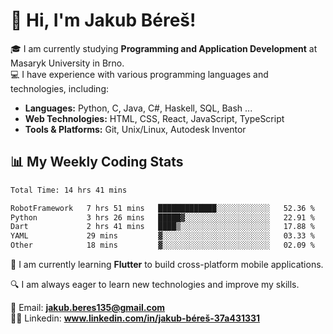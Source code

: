 # 👋 Hi, I'm Jakub Béreš!

🎓 I am currently studying **Programming and Application Development** at Masaryk University in Brno.  
💻 I have experience with various programming languages and technologies, including:  
   - **Languages:** Python, C, Java, C#, Haskell, SQL, Bash ...  
   - **Web Technologies:** HTML, CSS, React, JavaScript, TypeScript  
   - **Tools & Platforms:** Git, Unix/Linux, Autodesk Inventor

## 📊 My Weekly Coding Stats
<!--START_SECTION:waka-->

```txt
Total Time: 14 hrs 41 mins

RobotFramework   7 hrs 51 mins   █████████████░░░░░░░░░░░░   52.36 %
Python           3 hrs 26 mins   █████▓░░░░░░░░░░░░░░░░░░░   22.91 %
Dart             2 hrs 41 mins   ████▒░░░░░░░░░░░░░░░░░░░░   17.88 %
YAML             29 mins         ▓░░░░░░░░░░░░░░░░░░░░░░░░   03.33 %
Other            18 mins         ▓░░░░░░░░░░░░░░░░░░░░░░░░   02.09 %
```

<!--END_SECTION:waka-->

🚀 I am currently learning **Flutter** to build cross-platform mobile applications.  

🔍 I am always eager to learn new technologies and improve my skills.  

📩 Email:        **jakub.beres135@gmail.com**  
🧑‍💻 Linkedin:     **www.linkedin.com/in/jakub-béreš-37a431331**


